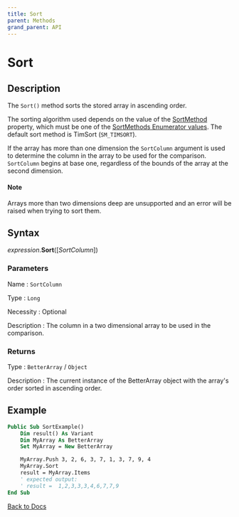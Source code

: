 ```yaml
---
title: Sort
parent: Methods
grand_parent: API
---
```


# Sort

## Description

The `Sort()` method sorts the stored array in ascending order.

The sorting algorithm used depends on the value of the [SortMethod](https://senipah.github.io/VBA-Better-Array/api/properties/sort_method/SortMethod.html) property, which must be one of the [SortMethods Enumerator values](https://senipah.github.io/VBA-Better-Array/api/enumerations/SortMethods_Enumeration.html). The default sort method is TimSort (`SM_TIMSORT`).

If the array has more than one dimension the `SortColumn` argument is used to determine the column in the array to be used for the comparison. `SortColumn` begins at base one, regardless of the bounds of the array at the second dimension.

#### Note

Arrays more than two dimensions deep are unsupported and an error will be raised when trying to sort them.

## Syntax

*expression*.**Sort**([*SortColumn*])

### Parameters

Name
: `SortColumn`

Type
: `Long`

Necessity
: Optional

Description
: The column in a two dimensional array to be used in the comparison.

### Returns

Type
: `BetterArray` / `Object`

Description
: The current instance of the BetterArray object with the array's order sorted in ascending order.

## Example

```vb
Public Sub SortExample()
    Dim result() As Variant
    Dim MyArray As BetterArray
    Set MyArray = New BetterArray

    MyArray.Push 3, 2, 6, 3, 7, 1, 3, 7, 9, 4
    MyArray.Sort
    result = MyArray.Items
    ' expected output:
    ' result =  1,2,3,3,3,4,6,7,7,9
End Sub
```

[Back to Docs](https://senipah.github.io/VBA-Better-Array/)
